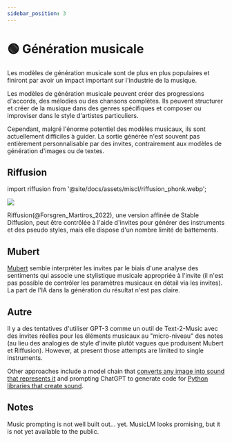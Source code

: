 ```yaml
---
sidebar_position: 3
---
```


# 🟢 Génération musicale

Les modèles de génération musicale sont de plus en plus populaires et finiront par avoir un impact important sur l'industrie de la musique.

Les modèles de génération musicale peuvent créer des progressions d'accords, des mélodies ou des chansons complètes. Ils peuvent structurer et créer de la musique dans des genres spécifiques et composer ou improviser dans le style d'artistes particuliers.

Cependant, malgré l'énorme potentiel des modèles musicaux, ils sont actuellement difficiles à guider. La sortie générée n'est souvent pas entièrement personnalisable par des invites, contrairement aux modèles de génération d'images ou de textes.

## Riffusion
import riffusion from '@site/docs/assets/miscl/riffusion_phonk.webp';

<div style={{textAlign: 'center'}}>
  <img src={riffusion} style={{width: "500px"}} />
</div>

Riffusion(@Forsgren_Martiros_2022), une version affinée de Stable Diffusion, peut être contrôlée à l'aide d'invites pour générer des instruments et des pseudo styles, mais elle dispose d'un nombre limité de battements.

## Mubert

[Mubert](https://mubert.com/) semble interpréter les invites par le biais d'une analyse des sentiments qui associe une stylistique musicale appropriée à l'invite (il n'est pas possible de contrôler les paramètres musicaux en détail via les invites). La part de l'IA dans la génération du résultat n'est pas claire.

## Autre

Il y a des tentatives d'utiliser GPT-3 comme un outil de Text-2-Music avec des invites réelles pour les éléments musicaux au "micro-niveau" des notes (au lieu des analogies de style d'invite plutôt vagues que produisent Mubert et Riffusion). However, at present those attempts are limited to single instruments.

Other approaches include a model chain that [converts any image into sound that represents it](https://huggingface.co/spaces/fffiloni/img-to-music) and prompting ChatGPT to generate code for [Python libraries that create sound](https://twitter.com/teropa/status/1598713756074246145).

## Notes

Music prompting is not well built out... yet. MusicLM looks promising, but it is not yet available to the public.
